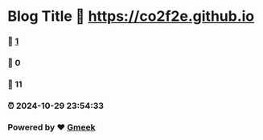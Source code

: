 # Blog Title :link: https://co2f2e.github.io 
### :page_facing_up: [1](https://co2f2e.github.io/tag.html) 
### :speech_balloon: 0 
### :hibiscus: 11 
### :alarm_clock: 2024-10-29 23:54:33 
### Powered by :heart: [Gmeek](https://github.com/Meekdai/Gmeek)
